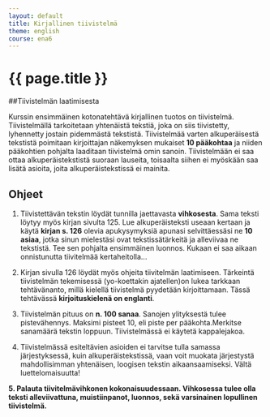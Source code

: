 ```yaml
---
layout: default
title: Kirjallinen tiivistelmä
theme: english
course: ena6
---
```


<div class="container">
<div class="header-row">
<div class="main-header">
<h1>{{ page.title }}</h1>
</div>
</div>
<div class="content-row">
<div class="main-content">

##Tiivistelmän laatimisesta

Kurssin ensimmäinen kotonatehtävä kirjallinen tuotos on tiivistelmä. Tiivistelmällä tarkoitetaan yhtenäistä tekstiä,
joka on siis tiivistetty, lyhennetty jostain pidemmästä tekstistä. Tiivistelmää varten alkuperäisestä tekstistä
poimitaan kirjoittajan näkemyksen mukaiset **10 pääkohtaa** ja niiden pääkohtien pohjalta laaditaan tiivistelmä omin
sanoin. Tiivistelmään ei saa ottaa alkuperäistekstistä suoraan lauseita, toisaalta siihen ei myöskään saa lisätä
asioita, joita alkuperäistekstissä ei mainita.

## Ohjeet

1. Tiivistettävän tekstin löydät tunnilla jaettavasta **vihkosesta**. Sama teksti löytyy myös kirjan sivulta 125.
Lue alkuperäisteksti useaan kertaan ja käytä **kirjan s. 126** olevia apukysymyksiä apunasi selvittäessäsi ne
**10 asiaa**, jotka sinun mielestäsi ovat tekstissätärkeitä ja alleviivaa ne tekstistä. Tee sen pohjalta ensimmäinen
luonnos. Kukaan ei saa aikaan onnistunutta tiivitelmää kertaheitolla...

2. Kirjan sivulla 126 löydät myös ohjeita tiivitelmän laatimiseen. Tärkeintä tiivistelmän tekemisessä (yo-koettakin
ajatellen)on lukea tarkkaan tehtävänanto, millä kielellä tiivistelmä pyydetään kirjoittamaan. Tässä tehtävässä
**kirjoituskielenä on englanti**.

3. Tiivistelmän pituus on **n. 100 sanaa**. Sanojen ylityksestä tulee pistevähennys. Maksimi pisteet 10, eli piste per
pääkohta.Merkitse sanamäärä tekstin loppuun. Tiivistelmässä ei käytetä kappalejakoa.

4. Tiivistelmässä esiteltävien asioiden ei tarvitse tulla samassa järjestyksessä, kuin alkuperäistekstissä, vaan voit
muokata järjestystä mahdollisimman yhtenäisen, loogisen tekstin aikaansaamiseksi. Vältä luettelomaisuutta!

**5. Palauta tiivitelmävihkonen kokonaisuudessaan. Vihkosessa tulee olla teksti alleviivattuna, muistiinpanot, luonnos,
sekä varsinainen lopullinen tiivistelmä.**

</div>
</div>
</div>
